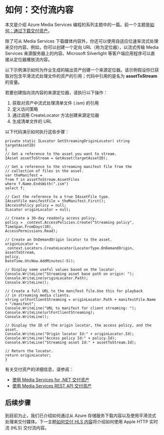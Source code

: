 <properties linkid="develop-media-services-how-to-guides-deliver-streaming-content" urlDisplayName="Deliver Streaming Content from Media Services" pageTitle="How to Deliver Streaming Content from Media Services a€“ Azure" metaKeywords="" description="Learn how to deliver streaming content from Media Services using a direct URL. Code samples are written in C# and use the Media Services SDK for .NET." metaCanonical="" disqusComments="1" umbracoNaviHide="0" title="How to: Deliver streaming content" authors="" />
<tags ms.service=""
    ms.date="02/17/2015"
    wacn.date="04/11/2015"
    />

如何：交付流内容
================

本文是介绍 Azure Media Services 编程的系列主题中的一篇。前一个主题是[如何：通过下载交付资产](/develop/media-services/how-to-guides/deliver-media-assets/)。

除了可从 Media Services 下载媒体内容外，你还可以使用自适应位速率流式处理来交付内容。例如，你可以创建一个定向 URL（称为定位器），以流式传输 Media Services 来源服务器上的内容。Microsoft Silverlight 等客户端应用程序可以直接从定位器播放流内容。

以下示例演示如何为作业生成的输出资产创建一个来源定位器。该示例假设你已获取对包含平滑流式处理文件的资产的引用；代码中引用的是名为 **assetToStream** 的变量。

若要创建指向流内容的来源定位器，请执行以下操作：

1.  获取对资产中流式处理清单文件 (.ism) 的引用
2.  定义访问策略
3.  通过调用 CreateLocator 方法创建来源定位器
4.  生成清单文件的 URL

以下代码演示如何执行这些步骤：

``` {}
private static ILocator GetStreamingOriginLocator( string targetAssetID)
{
// Get a reference to the asset you want to stream.
IAsset assetToStream = GetAsset(targetAssetID);

// Get a reference to the streaming manifest file from the  
// collection of files in the asset. 
var theManifest =
from f in assetToStream.AssetFiles
where f.Name.EndsWith(".ism")
select f;

// Cast the reference to a true IAssetFile type. 
IAssetFile manifestFile = theManifest.First();
IAccessPolicy policy = null;
ILocator originLocator = null;
            
// Create a 30-day readonly access policy. 
policy = _context.AccessPolicies.Create("Streaming policy",
TimeSpan.FromDays(30),
AccessPermissions.Read);

// Create an OnDemandOrigin locator to the asset. 
originLocator = _context.Locators.CreateLocator(LocatorType.OnDemandOrigin, assetToStream,
policy,
DateTime.UtcNow.AddMinutes(-5));
            
// Display some useful values based on the locator.
Console.WriteLine("Streaming asset base path on origin: ");
Console.WriteLine(originLocator.Path);
Console.WriteLine();
    
// Create a full URL to the manifest file.Use this for playback
// in streaming media clients. 
string urlForClientStreaming = originLocator.Path + manifestFile.Name + "/manifest";
Console.WriteLine("URL to manifest for client streaming: ");
Console.WriteLine(urlForClientStreaming);
Console.WriteLine();
    
// Display the ID of the origin locator, the access policy, and the asset.
Console.WriteLine("Origin locator Id:" + originLocator.Id);
Console.WriteLine("Access policy Id:" + policy.Id);
Console.WriteLine("Streaming asset Id:" + assetToStream.Id);

// Return the locator. 
return originLocator;
}
```

有关交付资产的详细信息，请参阅：

-   [使用 Media Services for .NET 交付资产](http://msdn.microsoft.com/zh-cn/library/jj129575.aspx)
-   [使用 Media Services REST API 交付资产](http://msdn.microsoft.com/zh-cn/library/jj129578.aspx)

后续步骤
--------

到目前为止，我们已介绍如何通过从 Azure 存储服务下载内容以及使用平滑流式处理来交付媒体。下一主题[如何交付 HLS 内容](/develop/media-services/how-to-guides/deliver-apple-http-live-streaming/)将介绍如何使用 Apple HTTP 实时流 (HLS) 交付流内容。

